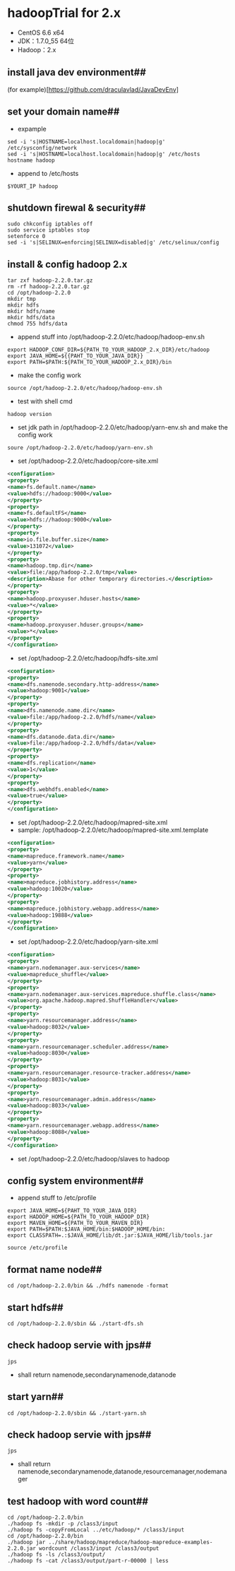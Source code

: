 # hadoopTrial for 2.x
* CentOS 6.6 x64
* JDK：1.7.0_55 64位
* Hadoop：2.x

## install java dev environment##
(for example)[https://github.com/draculavlad/JavaDevEnv]

## set your domain name##
* expample
```shell
sed -i 's|HOSTNAME=localhost.localdomain|hadoop|g' /etc/sysconfig/network
sed -i 's|HOSTNAME=localhost.localdomain|hadoop|g' /etc/hosts
hostname hadoop
```
* append to /etc/hosts
```shell
$YOURT_IP hadoop
```

## shutdown firewal & security##
```shell
sudo chkconfig iptables off
sudo service iptables stop
setenforce 0
sed -i 's|SELINUX=enforcing|SELINUX=disabled|g' /etc/selinux/config 
```

## install & config hadoop 2.x
```shell
tar zxf hadoop-2.2.0.tar.gz
rm -rf hadoop-2.2.0.tar.gz
cd /opt/hadoop-2.2.0
mkdir tmp
mkdir hdfs
mkdir hdfs/name
mkdir hdfs/data
chmod 755 hdfs/data
```
* append stuff into /opt/hadoop-2.2.0/etc/hadoop/hadoop-env.sh
```properties
export HADOOP_CONF_DIR=${PATH_TO_YOUR_HADOOP_2.x_DIR}/etc/hadoop
export JAVA_HOME=${{PAHT_TO_YOUR_JAVA_DIR}}
export PATH=$PATH:${PATH_TO_YOUR_HADOOP_2.x_DIR}/bin
```
* make the config work
```shell
source /opt/hadoop-2.2.0/etc/hadoop/hadoop-env.sh
```
* test with shell cmd
```shell
hadoop version
```
* set jdk path in /opt/hadoop-2.2.0/etc/hadoop/yarn-env.sh and make the config work
```
soure /opt/hadoop-2.2.0/etc/hadoop/yarn-env.sh
```
* set /opt/hadoop-2.2.0/etc/hadoop/core-site.xml
```xml
<configuration>
<property>
<name>fs.default.name</name>
<value>hdfs://hadoop:9000</value>
</property>
<property>
<name>fs.defaultFS</name>
<value>hdfs://hadoop:9000</value>
</property>
<property>
<name>io.file.buffer.size</name>
<value>131072</value>
</property>
<property>
<name>hadoop.tmp.dir</name>
<value>file:/app/hadoop-2.2.0/tmp</value>
<description>Abase for other temporary directories.</description>
</property>
<property>
<name>hadoop.proxyuser.hduser.hosts</name>
<value>*</value>
</property>
<property>
<name>hadoop.proxyuser.hduser.groups</name>
<value>*</value>
</property>
</configuration>
```
* set /opt/hadoop-2.2.0/etc/hadoop/hdfs-site.xml
```xml
<configuration>
<property>
<name>dfs.namenode.secondary.http-address</name>
<value>hadoop:9001</value>
</property>
<property>
<name>dfs.namenode.name.dir</name>
<value>file:/app/hadoop-2.2.0/hdfs/name</value>
</property>
<property>
<name>dfs.datanode.data.dir</name>
<value>file:/app/hadoop-2.2.0/hdfs/data</value>
</property>
<property>
<name>dfs.replication</name>
<value>1</value>
</property>
<property>
<name>dfs.webhdfs.enabled</name>
<value>true</value>
</property>
</configuration>
```
* set /opt/hadoop-2.2.0/etc/hadoop/mapred-site.xml
* sample: /opt/hadoop-2.2.0/etc/hadoop/mapred-site.xml.template
```xml
<configuration>
<property>
<name>mapreduce.framework.name</name>
<value>yarn</value>
</property>
<property>
<name>mapreduce.jobhistory.address</name>
<value>hadoop:10020</value>
</property>
<property>
<name>mapreduce.jobhistory.webapp.address</name>
<value>hadoop:19888</value>
</property>
</configuration>
```
* set /opt/hadoop-2.2.0/etc/hadoop/yarn-site.xml
```xml
<configuration>
<property>
<name>yarn.nodemanager.aux-services</name>
<value>mapreduce_shuffle</value>
</property>
<property>
<name>yarn.nodemanager.aux-services.mapreduce.shuffle.class</name>
<value>org.apache.hadoop.mapred.ShuffleHandler</value>
</property>
<property>
<name>yarn.resourcemanager.address</name>
<value>hadoop:8032</value>
</property>
<property>
<name>yarn.resourcemanager.scheduler.address</name>
<value>hadoop:8030</value>
</property>
<property>
<name>yarn.resourcemanager.resource-tracker.address</name>
<value>hadoop:8031</value>
</property>
<property>
<name>yarn.resourcemanager.admin.address</name>
<value>hadoop:8033</value>
</property>
<property>
<name>yarn.resourcemanager.webapp.address</name>
<value>hadoop:8088</value>
</property>
</configuration>
```
* set /opt/hadoop-2.2.0/etc/hadoop/slaves to hadoop

## config system environment##
* append stuff to /etc/profile
```properties
export JAVA_HOME=${PAHT_TO_YOUR_JAVA_DIR}
export HADOOP_HOME=${PATH_TO_YOUR_HADOOP_DIR}
export MAVEN_HOME=${PATH_TO_YOUR_MAVEN_DIR}
export PATH=$PATH:$JAVA_HOME/bin:$HADOOP_HOME/bin:
export CLASSPATH=.:$JAVA_HOME/lib/dt.jar:$JAVA_HOME/lib/tools.jar
```
```shell
source /etc/profile
```

## format name node##
```shell
cd /opt/hadoop-2.2.0/bin && ./hdfs namenode -format
```

## start hdfs##
```shell
cd /opt/hadoop-2.2.0/sbin && ./start-dfs.sh
```

## check hadoop servie with jps##
```shell
jps
```
* shall return namenode,secondarynamenode,datanode

## start yarn##
```shell
cd /opt/hadoop-2.2.0/sbin && ./start-yarn.sh
```

## check hadoop servie with jps##
```shell
jps
```
* shall return namenode,secondarynamenode,datanode,resourcemanager,nodemanager

## test hadoop with word count##
```shell
cd /opt/hadoop-2.2.0/bin
./hadoop fs -mkdir -p /class3/input
./hadoop fs -copyFromLocal ../etc/hadoop/* /class3/input
cd /opt/hadoop-2.2.0/bin
./hadoop jar ../share/hadoop/mapreduce/hadoop-mapreduce-examples-2.2.0.jar wordcount /class3/input /class3/output
./hadoop fs -ls /class3/output/
./hadoop fs -cat /class3/output/part-r-00000 | less
```
